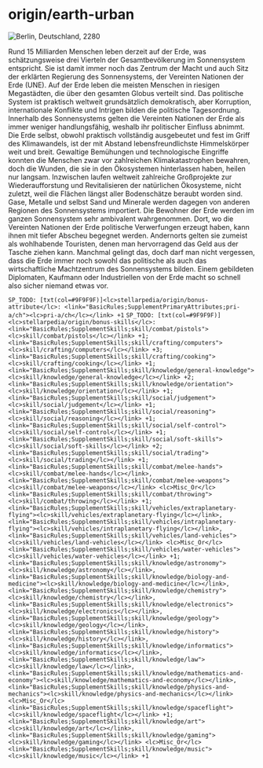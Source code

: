 # origin/earth-urban

<img src="Ssellarpedia/images/basic-rules/supplement-origins/origin_earth-urban" alt="Berlin, Deutschland, 2280">

Rund 15 Milliarden Menschen leben derzeit auf der Erde, was schätzungsweise drei Vierteln der Gesamtbevölkerung im Sonnensystem entspricht. Sie ist damit immer noch das Zentrum der Macht und auch Sitz der erklärten Regierung des Sonnensystems, der Vereinten Nationen der Erde (UNE). Auf der Erde leben die meisten Menschen in riesigen Megastädten, die über den gesamten Globus verteilt sind. Das politische System ist praktisch weltweit grundsätzlich demokratisch, aber Korruption, internationale Konflikte und Intrigen bilden die politische Tagesordnung. Innerhalb des Sonnensystems gelten die Vereinten Nationen der Erde als immer weniger handlungsfähig, weshalb ihr politischer Einfluss abnimmt.
Die Erde selbst, obwohl praktisch vollständig ausgebeutet und fest im Griff des Klimawandels, ist der mit Abstand lebensfreundlichste Himmelskörper weit und breit. Gewaltige Bemühungen und technologische Eingriffe konnten die Menschen zwar vor zahlreichen Klimakatastrophen bewahren, doch die Wunden, die sie in den Ökosystemen hinterlassen haben, heilen nur langsam. Inzwischen laufen weltweit zahlreiche Großprojekte zur Wiederaufforstung und Revitalisieren der natürlichen Ökosysteme, nicht zuletzt, weil die Flächen längst aller Bodenschätze beraubt worden sind. Gase, Metalle und selbst Sand und Minerale werden dagegen von anderen Regionen des Sonnensystems importiert.
Die Bewohner der Erde werden im ganzen Sonnensystem sehr ambivalent wahrgenommen. Dort, wo die Vereinten Nationen der Erde politische Verwerfungen erzeugt haben, kann ihnen mit tiefer Abscheu begegnet werden. Andernorts gelten sie zumeist als wohlhabende Touristen, denen man hervorragend das Geld aus der Tasche ziehen kann. Manchmal gelingt das, doch darf man nicht vergessen, dass die Erde immer noch sowohl das politische als auch das wirtschaftliche Machtzentrum des Sonnensystems bilden. Einem gebildeten Diplomaten, Kaufmann oder Industriellen von der Erde macht so schnell also sicher niemand etwas vor.

`SP_TODO: [txt(col=#9F9F9F)]<lc>stellarpedia/origin/bonus-attribute</lc>: <link="BasicRules;SupplementPrimaryAttributes;pri-a/ch"><lc>pri-a/ch</lc></link> +1`
`SP_TODO: [txt(col=#9F9F9F)]<lc>stellarpedia/origin/bonus-skills</lc>: <link="BasicRules;SupplementSkills;skill/combat/pistols"><lc>skill/combat/pistols</lc></link> +1; <link="BasicRules;SupplementSkills;skill/crafting/computers"><lc>skill/crafting/computers</lc></link> +3; <link="BasicRules;SupplementSkills;skill/crafting/cooking"><lc>skill/crafting/cooking</lc></link> +1; <link="BasicRules;SupplementSkills;skill/knowledge/general-knowledge"><lc>skill/knowledge/general-knowledge</lc></link> +2; <link="BasicRules;SupplementSkills;skill/knowledge/orientation"><lc>skill/knowledge/orientation</lc></link> +1; <link="BasicRules;SupplementSkills;skill/social/judgement"><lc>skill/social/judgement</lc></link> +1; <link="BasicRules;SupplementSkills;skill/social/reasoning"><lc>skill/social/reasoning</lc></link> +1; <link="BasicRules;SupplementSkills;skill/social/self-control"><lc>skill/social/self-control</lc></link> +1; <link="BasicRules;SupplementSkills;skill/social/soft-skills"><lc>skill/social/soft-skills</lc></link> +2; <link="BasicRules;SupplementSkills;skill/social/trading"><lc>skill/social/trading</lc></link> +1; <link="BasicRules;SupplementSkills;skill/combat/melee-hands"><lc>skill/combat/melee-hands</lc></link>, <link="BasicRules;SupplementSkills;skill/combat/melee-weapons"><lc>skill/combat/melee-weapons</lc></link> <lc>Misc_Or</lc> <link="BasicRules;SupplementSkills;skill/combat/throwing"><lc>skill/combat/throwing</lc></link> +1; <link="BasicRules;SupplementSkills;skill/vehicles/extraplanetary-flying"><lc>skill/vehicles/extraplanetary-flying</lc></link>, <link="BasicRules;SupplementSkills;skill/vehicles/intraplanetary-flying"><lc>skill/vehicles/intraplanetary-flying</lc></link>, <link="BasicRules;SupplementSkills;skill/vehicles/land-vehicles"><lc>skill/vehicles/land-vehicles</lc></link> <lc>Misc_Or</lc> <link="BasicRules;SupplementSkills;skill/vehicles/water-vehicles"><lc>skill/vehicles/water-vehicles</lc></link> +1; <link="BasicRules;SupplementSkills;skill/knowledge/astronomy"><lc>skill/knowledge/astronomy</lc></link>, <link="BasicRules;SupplementSkills;skill/knowledge/biology-and-medicine"><lc>skill/knowledge/biology-and-medicine</lc></link>, <link="BasicRules;SupplementSkills;skill/knowledge/chemistry"><lc>skill/knowledge/chemistry</lc></link>, <link="BasicRules;SupplementSkills;skill/knowledge/electronics"><lc>skill/knowledge/electronics</lc></link>, <link="BasicRules;SupplementSkills;skill/knowledge/geology"><lc>skill/knowledge/geology</lc></link>, <link="BasicRules;SupplementSkills;skill/knowledge/history"><lc>skill/knowledge/history</lc></link>, <link="BasicRules;SupplementSkills;skill/knowledge/informatics"><lc>skill/knowledge/informatics</lc></link>, <link="BasicRules;SupplementSkills;skill/knowledge/law"><lc>skill/knowledge/law</lc></link>, <link="BasicRules;SupplementSkills;skill/knowledge/mathematics-and-economy"><lc>skill/knowledge/mathematics-and-economy</lc></link>, <link="BasicRules;SupplementSkills;skill/knowledge/physics-and-mechanics"><lc>skill/knowledge/physics-and-mechanics</lc></link> <lc>Misc_Or</lc> <link="BasicRules;SupplementSkills;skill/knowledge/spaceflight"><lc>skill/knowledge/spaceflight</lc></link> +1; <link="BasicRules;SupplementSkills;skill/knowledge/art"><lc>skill/knowledge/art</lc></link>, <link="BasicRules;SupplementSkills;skill/knowledge/gaming"><lc>skill/knowledge/gaming</lc></link> <lc>Misc_Or</lc> <link="BasicRules;SupplementSkills;skill/knowledge/music"><lc>skill/knowledge/music</lc></link> +1`